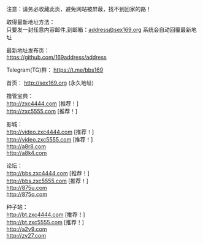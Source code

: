 注意：请务必收藏此页，避免网站被屏蔽，找不到回家的路！<br />

取得最新地址方法： <br />
只要发一封任意内容邮件,到邮箱：address@sex169.org 系统会自动回覆最新地址 <br />

最新地址发布页：<br />
https://github.com/169address/address<br />

Telegram(TG)群：
https://t.me/bbs169 <br />

首页： http://sex169.org (永久地址) <br />

撸管宝典：<br />
http://zxc4444.com \[推荐！\]<br />
http://zxc5555.com \[推荐！\]<br />

影城：<br />
http://video.zxc4444.com \[推荐！\] <br />
http://video.zxc5555.com \[推荐！\] <br />
http://a8r8.com<br />
http://a8k4.com<br />

论坛： <br />
http://bbs.zxc4444.com \[推荐！\]<br />
http://bbs.zxc5555.com \[推荐！\]<br />
http://875u.com<br />
http://875q.com<br />

种子站：<br />
http://bt.zxc4444.com \[推荐！\]<br />
http://bt.zxc5555.com \[推荐！\]<br />
http://a2v9.com<br />
http://zv27.com<br />
